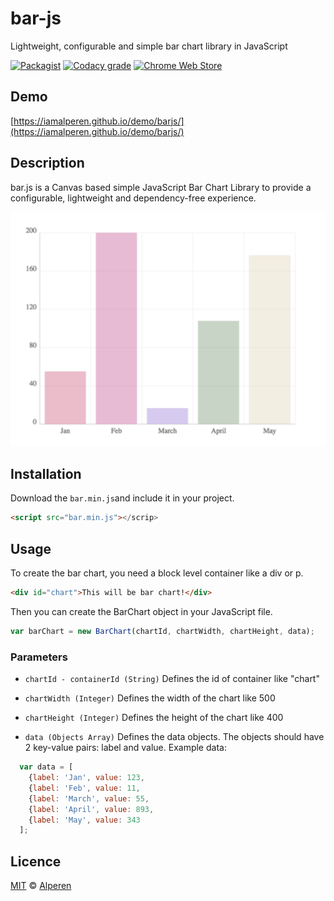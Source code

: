 # bar-js
Lightweight, configurable and simple bar chart library in JavaScript

[![Packagist](https://img.shields.io/packagist/l/doctrine/orm.svg)]()
[![Codacy grade](https://img.shields.io/codacy/grade/e27821fb6289410b8f58338c7e0bc686.svg)]()
[![Chrome Web Store](https://img.shields.io/chrome-web-store/stars/nimelepbpejjlbmoobocpfnjhihnpked.svg)]()


## Demo
[https://iamalperen.github.io/demo/barjs/](https://iamalperen.github.io/demo/barjs/)

## Description
bar.js is a Canvas based simple JavaScript Bar Chart Library to provide a configurable, lightweight and dependency-free experience.

![](https://github.com/alperentalaslioglu/bar-js/raw/master/bar.png)


## Installation
Download  the `bar.min.js`and include it in your project.

```html
<script src="bar.min.js"></scrip>
```

## Usage
To create the bar chart, you need a block level container like a div or p.

```html
<div id="chart">This will be bar chart!</div>
```
Then you can create the BarChart object in your JavaScript file.

```js
var barChart = new BarChart(chartId, chartWidth, chartHeight, data);
```

### Parameters
- `chartId - containerId (String)`
Defines the id of container like "chart"

- `chartWidth (Integer)`
Defines the width of the chart like 500

- `chartHeight (Integer)`
Defines the height of the chart like 400

- `data (Objects Array)`
Defines the data objects. The objects should have 2 key-value pairs: label and value. Example data: 

```js
  var data = [
    {label: 'Jan', value: 123,
    {label: 'Feb', value: 11,
    {label: 'March', value: 55,
    {label: 'April', value: 893,
    {label: 'May', value: 343
  ];
```

## Licence
[MIT](LICENCE.md) © [Alperen](https://github.com/alperentalaslioglu)






